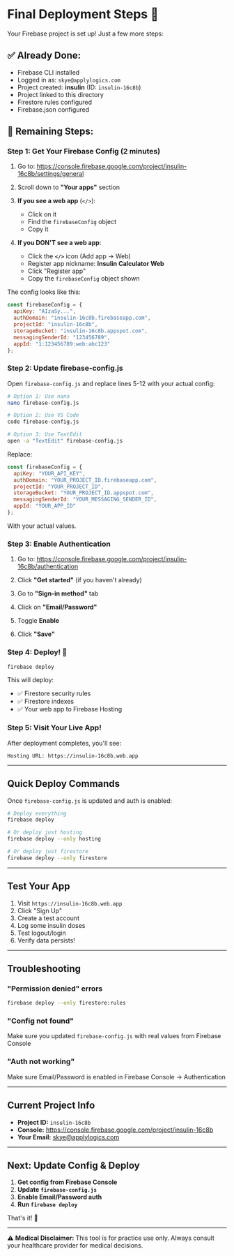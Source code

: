# Final Deployment Steps 🚀

Your Firebase project is set up! Just a few more steps:

## ✅ Already Done:
- Firebase CLI installed
- Logged in as: `skye@applylogics.com`
- Project created: **insulin** (ID: `insulin-16c8b`)
- Project linked to this directory
- Firestore rules configured
- Firebase.json configured

## 📝 Remaining Steps:

### Step 1: Get Your Firebase Config (2 minutes)

1. Go to: https://console.firebase.google.com/project/insulin-16c8b/settings/general

2. Scroll down to **"Your apps"** section

3. **If you see a web app** (`</>`):
   - Click on it
   - Find the `firebaseConfig` object
   - Copy it

4. **If you DON'T see a web app**:
   - Click the **`</>`** icon (Add app → Web)
   - Register app nickname: **Insulin Calculator Web**
   - Click "Register app"
   - Copy the `firebaseConfig` object shown

The config looks like this:
```javascript
const firebaseConfig = {
  apiKey: "AIzaSy...",
  authDomain: "insulin-16c8b.firebaseapp.com",
  projectId: "insulin-16c8b",
  storageBucket: "insulin-16c8b.appspot.com",
  messagingSenderId: "123456789",
  appId: "1:123456789:web:abc123"
};
```

### Step 2: Update firebase-config.js

Open `firebase-config.js` and replace lines 5-12 with your actual config:

```bash
# Option 1: Use nano
nano firebase-config.js

# Option 2: Use VS Code
code firebase-config.js

# Option 3: Use TextEdit
open -a "TextEdit" firebase-config.js
```

Replace:
```javascript
const firebaseConfig = {
  apiKey: "YOUR_API_KEY",
  authDomain: "YOUR_PROJECT_ID.firebaseapp.com",
  projectId: "YOUR_PROJECT_ID",
  storageBucket: "YOUR_PROJECT_ID.appspot.com",
  messagingSenderId: "YOUR_MESSAGING_SENDER_ID",
  appId: "YOUR_APP_ID"
};
```

With your actual values.

### Step 3: Enable Authentication

1. Go to: https://console.firebase.google.com/project/insulin-16c8b/authentication

2. Click **"Get started"** (if you haven't already)

3. Go to **"Sign-in method"** tab

4. Click on **"Email/Password"**

5. Toggle **Enable**

6. Click **"Save"**

### Step 4: Deploy! 🚀

```bash
firebase deploy
```

This will deploy:
- ✅ Firestore security rules
- ✅ Firestore indexes  
- ✅ Your web app to Firebase Hosting

### Step 5: Visit Your Live App!

After deployment completes, you'll see:
```
Hosting URL: https://insulin-16c8b.web.app
```

---

## Quick Deploy Commands

Once `firebase-config.js` is updated and auth is enabled:

```bash
# Deploy everything
firebase deploy

# Or deploy just hosting
firebase deploy --only hosting

# Or deploy just firestore
firebase deploy --only firestore
```

---

## Test Your App

1. Visit `https://insulin-16c8b.web.app`
2. Click "Sign Up"
3. Create a test account
4. Log some insulin doses
5. Test logout/login
6. Verify data persists!

---

## Troubleshooting

### "Permission denied" errors
```bash
firebase deploy --only firestore:rules
```

### "Config not found"
Make sure you updated `firebase-config.js` with real values from Firebase Console

### "Auth not working"
Make sure Email/Password is enabled in Firebase Console → Authentication

---

## Current Project Info

- **Project ID:** `insulin-16c8b`
- **Console:** https://console.firebase.google.com/project/insulin-16c8b
- **Your Email:** skye@applylogics.com

---

## Next: Update Config & Deploy

1. **Get config from Firebase Console**
2. **Update `firebase-config.js`**
3. **Enable Email/Password auth**
4. **Run `firebase deploy`**

That's it! 🎉

---

⚠️ **Medical Disclaimer:** This tool is for practice use only. Always consult your healthcare provider for medical decisions.
